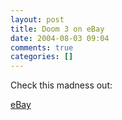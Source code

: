 ```yaml
---
layout: post
title: Doom 3 on eBay
date: 2004-08-03 09:04
comments: true
categories: []
---
```

Check this madness out:

<a href="http://cgi.ebay.com/ws/eBayISAPI.dll?ViewItem&category=62053&item=8122008245&rd=1">eBay</a>
